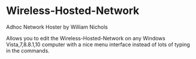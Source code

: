 # Wireless-Hosted-Network
Adhoc Network Hoster by William Nichols

Allows you to edit the Wireless-Hosted-Network on any Windows Vista,7,8.8.1,10 computer with a nice menu interface instead of lots of typing in the commands.

